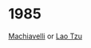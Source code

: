 # 1985

[Machiavelli](https://en.wikipedia.org/wiki/The_Prince) or [Lao Tzu](https://en.wikipedia.org/wiki/Tao_Te_Ching)
